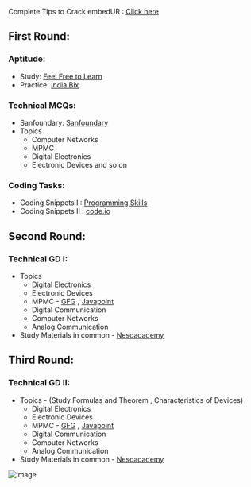 
Complete Tips to Crack embedUR : [Click here](https://youtu.be/1a_2Yi2vIOw)

## First Round:
### Aptitude:
- Study: [Feel Free to Learn](https://www.feelfreetolearn.com/)
- Practice: [India Bix](https://www.indiabix.com/)

### Technical MCQs:
- Sanfoundary: [Sanfoundary](https://www.sanfoundry.com/)
- Topics
    - Computer Networks
    - MPMC
    - Digital Electronics
    - Electronic Devices and so on
### Coding Tasks:
- Coding Snippets I : [Programming Skills](https://www.pskills.org/c.jsp) 
- Coding Snippets II : [code.io](https://youtube.com/playlist?list=PLhP5RsB7fhE3h5MvxjC2MHPbCjcL_8-e5&feature=shared)

## Second Round:
### Technical GD I:
- Topics
    - Digital Electronics
    - Electronic Devices
    - MPMC - [GFG](https://www.geeksforgeeks.org/microprocessor-tutorials/) ,  [Javapoint](https://www.javatpoint.com/microprocessor-tutorial)
    - Digital Communication
    - Computer Networks
    - Analog Communication
- Study Materials in common - [Nesoacademy](https://www.nesoacademy.org/)
    

## Third Round:
### Technical GD II:
- Topics - (Study Formulas and Theorem , Characteristics of Devices)
    - Digital Electronics
    - Electronic Devices
    - MPMC - [GFG](https://www.geeksforgeeks.org/microprocessor-tutorials/) ,  [Javapoint](https://www.javatpoint.com/microprocessor-tutorial)
    - Digital Communication
    - Computer Networks
    - Analog Communication
- Study Materials in common - [Nesoacademy](https://www.nesoacademy.org/)


![image](https://github.com/JatinKishore/Placment_Preparation/assets/122717391/71493f55-d4f2-42fb-a42e-aa7696914426)



  
